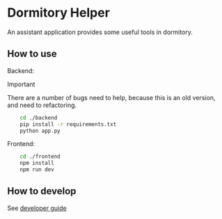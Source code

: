 # Dormitory Helper

An assistant application provides some useful tools in dormitory.

## How to use

Backend:
> [!IMPORTANT]
> There are a number of bugs need to help, because this is an old version, and need to refactoring.

```bash
    cd ./backend
    pip install -r requirements.txt
    python app.py
```

Frontend:
```bash
    cd ./frontend
    npm install
    npm run dev
```

## How to develop

See [developer guide](./DEV.MD)